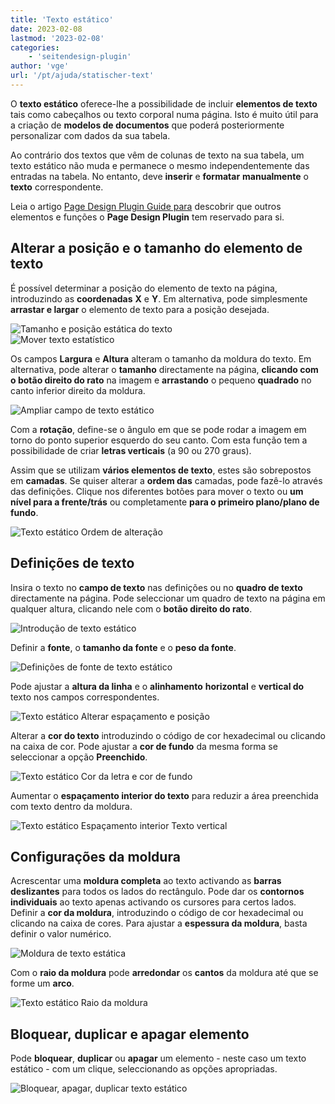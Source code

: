 ```yaml
---
title: 'Texto estático'
date: 2023-02-08
lastmod: '2023-02-08'
categories:
    - 'seitendesign-plugin'
author: 'vge'
url: '/pt/ajuda/statischer-text'
---
```


O **texto estático** oferece-lhe a possibilidade de incluir **elementos de texto** tais como cabeçalhos ou texto corporal numa página. Isto é muito útil para a criação de **modelos de documentos** que poderá posteriormente personalizar com dados da sua tabela.

Ao contrário dos textos que vêm de colunas de texto na sua tabela, um texto estático não muda e permanece o mesmo independentemente das entradas na tabela. No entanto, deve **inserir** e **formatar** **manualmente** o **texto** correspondente.

Leia o artigo [Page Design Plugin Guide para](https://seatable.io/pt/docs/seitendesign-plugin/anleitung-zum-seitendesign-plugin/) descobrir que outros elementos e funções o **Page Design Plugin** tem reservado para si.

## Alterar a posição e o tamanho do elemento de texto

É possível determinar a posição do elemento de texto na página, introduzindo as **coordenadas** **X** e **Y**. Em alternativa, pode simplesmente **arrastar e largar** o elemento de texto para a posição desejada.

![Tamanho e posição estática do texto](https://seatable.io/wp-content/uploads/2022/11/Static-image.png)  
![Mover texto estatístico](https://seatable.io/wp-content/uploads/2022/11/Statischer-Text-Verschieben.gif)

Os campos **Largura** e **Altura** alteram o tamanho da moldura do texto. Em alternativa, pode alterar o **tamanho** directamente na página, **clicando com o botão direito do rato** na imagem e **arrastando** o pequeno **quadrado** no canto inferior direito da moldura.

![Ampliar campo de texto estático](https://seatable.io/wp-content/uploads/2022/11/Statischer-Text-Vergroessern.gif)

Com a **rotação**, define-se o ângulo em que se pode rodar a imagem em torno do ponto superior esquerdo do seu canto. Com esta função tem a possibilidade de criar **letras verticais** (a 90 ou 270 graus).

Assim que se utilizam **vários elementos de texto**, estes são sobrepostos em **camadas**. Se quiser alterar a **ordem das** camadas, pode fazê-lo através das definições. Clique nos diferentes botões para mover o texto ou **um nível para a frente/trás** ou completamente **para o primeiro plano/plano de fundo**.

![Texto estático Ordem de alteração](https://seatable.io/wp-content/uploads/2022/11/Statischer-text-Reihenfolge.gif)

## Definições de texto

Insira o texto no **campo de texto** nas definições ou no **quadro de texto** directamente na página. Pode seleccionar um quadro de texto na página em qualquer altura, clicando nele com o **botão direito do rato**.

![Introdução de texto estático](https://seatable.io/wp-content/uploads/2022/11/Statischer-Text-eingabe-1.gif)

Definir a **fonte**, o **tamanho da fonte** e o **peso da fonte**.

![Definições de fonte de texto estático](https://seatable.io/wp-content/uploads/2022/11/Statischer-Textart.gif)

Pode ajustar a **altura da linha** e o **alinhamento** **horizontal** e **vertical do** texto nos campos correspondentes.

![Texto estático Alterar espaçamento e posição](https://seatable.io/wp-content/uploads/2022/11/Statischer-Text-Abstaende.gif)

Alterar a **cor do texto** introduzindo o código de cor hexadecimal ou clicando na caixa de cor. Pode ajustar a **cor de fundo** da mesma forma se seleccionar a opção **Preenchido**.

![Texto estático Cor da letra e cor de fundo](https://seatable.io/wp-content/uploads/2022/11/Statischer-Text-Farbe.gif)

Aumentar o **espaçamento interior do texto** para reduzir a área preenchida com texto dentro da moldura.

![Texto estático Espaçamento interior Texto vertical](https://seatable.io/wp-content/uploads/2022/11/Statischer-Text-Innenabstand.gif)

## Configurações da moldura

Acrescentar uma **moldura completa** ao texto activando as **barras deslizantes** para todos os lados do rectângulo. Pode dar os **contornos individuais** ao texto apenas activando os cursores para certos lados. Definir a **cor da moldura**, introduzindo o código de cor hexadecimal ou clicando na caixa de cores. Para ajustar a **espessura da moldura**, basta definir o valor numérico.

![Moldura de texto estática](https://seatable.io/wp-content/uploads/2022/11/Statischer-Text-Rahmen.gif)

Com o **raio da moldura** pode **arredondar** os **cantos** da moldura até que se forme um **arco**.

![Texto estático Raio da moldura](https://seatable.io/wp-content/uploads/2022/11/Statischer-Text-Rahmenradius.gif)

## Bloquear, duplicar e apagar elemento

Pode **bloquear**, **duplicar** ou **apagar** um elemento - neste caso um texto estático - com um clique, seleccionando as opções apropriadas.

![Bloquear, apagar, duplicar texto estático](https://seatable.io/wp-content/uploads/2022/11/Statischer-Text-sperren-duplizieren-loeschen.gif)
